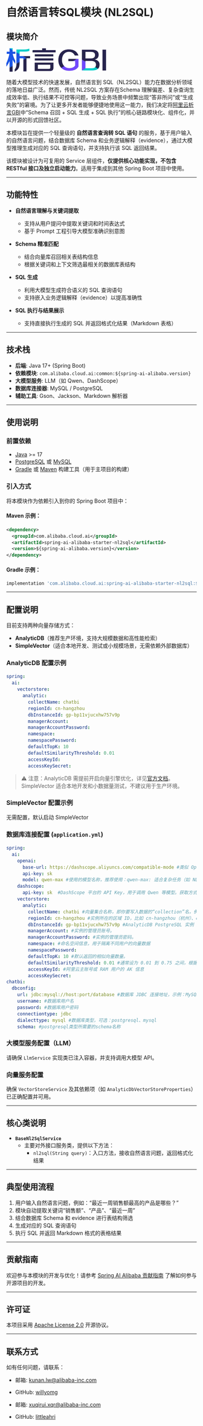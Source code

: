 # 自然语言转SQL模块 (NL2SQL)

## 模块简介

![img.png](img.png)

随着大模型技术的快速发展，自然语言到 SQL（NL2SQL）能力在数据分析领域的落地日益广泛。然而，传统 NL2SQL 方案存在Schema 理解偏差、复杂查询生成效率低、执行结果不可控等问题，导致业务场景中频繁出现“答非所问”或“生成失败”的窘境。为了让更多开发者能够便捷地使用这一能力，我们决定将[阿里云析言GBI](https://bailian.console.aliyun.com/xiyan#/home)中“Schema 召回 + SQL 生成 + SQL 执行”的核心链路模块化、组件化，并以开源的形式回馈社区。

本模块旨在提供一个轻量级的 **自然语言查询转 SQL 语句** 的服务，基于用户输入的自然语言问题，结合数据库 Schema 和业务逻辑解释（evidence），通过大模型推理生成对应的 SQL 查询语句，并支持执行该 SQL 返回结果。

该模块被设计为可复用的 Service 层组件，**仅提供核心功能实现，不包含 RESTful 接口及独立启动能力**。适用于集成到其他 Spring Boot 项目中使用。

---

## 功能特性

- **自然语言理解与关键词提取**
  - 支持从用户提问中提取关键词和时间表达式
  - 基于 Prompt 工程引导大模型准确识别意图

- **Schema 精准匹配**
  - 结合向量库召回相关表结构信息
  - 根据关键词和上下文筛选最相关的数据库表结构

- **SQL 生成**
  - 利用大模型生成符合语义的 SQL 查询语句
  - 支持嵌入业务逻辑解释（evidence）以提高准确性

- **SQL 执行与结果展示**
  - 支持直接执行生成的 SQL 并返回格式化结果（Markdown 表格）

---

## 技术栈

- **后端**: Java 17+ (Spring Boot)
- **依赖模块**: `com.alibaba.cloud.ai:common:${spring-ai-alibaba.version}`
- **大模型服务**: LLM（如 Qwen、DashScope）
- **数据库连接器**: MySQL / PostgreSQL
- **辅助工具**: Gson、Jackson、Markdown 解析器

---

## 使用说明

### 前置依赖

- [Java](https://www.oracle.com/java/technologies/javase-jdk17-downloads.html) >= 17
- [PostgreSQL](https://www.postgresql.org/) 或 [MySQL](https://www.mysql.com/)
- [Gradle](https://gradle.org/) 或 [Maven](https://maven.apache.org/) 构建工具（用于主项目的构建）

### 引入方式

将本模块作为依赖引入到你的 Spring Boot 项目中：

#### Maven 示例：

```xml
<dependency>
  <groupId>com.alibaba.cloud.ai</groupId>
  <artifactId>spring-ai-alibaba-starter-nl2sql</artifactId>
  <version>${spring-ai-alibaba.version}</version>
</dependency>
```

#### Gradle 示例：

```groovy
implementation 'com.alibaba.cloud.ai:spring-ai-alibaba-starter-nl2sql:${spring-ai-alibaba.version}'
```

---

## 配置说明

目前支持两种向量存储方式：
- **AnalyticDB**（推荐生产环境，支持大规模数据和高性能检索）
- **SimpleVector**（适合本地开发、测试或小规模场景，无需依赖外部数据库）

### AnalyticDB 配置示例

```yaml
spring:
  ai:
    vectorstore:
      analytic:
        collectName: chatbi
        regionId: cn-hangzhou
        dbInstanceId: gp-bp11vjucxhw757v9p
        managerAccount: 
        managerAccountPassword: 
        namespace: 
        namespacePassword: 
        defaultTopK: 10
        defaultSimilarityThreshold: 0.01
        accessKeyId: 
        accessKeySecret: 
```

> ⚠️ 注意：AnalyticDB 需提前开启向量引擎优化，详见[官方文档](https://help.aliyun.com/zh/analyticdb/analyticdb-for-postgresql/getting-started/create-an-instance-instances-with-vector-engine-optimization-enabled)。SimpleVector 适合本地开发和小数据量测试，不建议用于生产环境。

### SimpleVector 配置示例

无需配置，默认启动 SimpleVector

### 数据库连接配置 (`application.yml`)

```yaml
spring:
  ai:
    openai:
      base-url: https://dashscope.aliyuncs.com/compatible-mode #类似 OpenAI 接口风格的兼容地址，这里指向的是阿里云 DashScope 的兼容接口。
      api-key: sk
      model: qwen-max #使用的模型名称，推荐使用：qwen-max: 适合复杂任务（如 NL2SQL）qwen-plus: 平衡性能与成本
    dashscope:
      api-key: sk  #DashScope 平台的 API Key，用于调用 Qwen 等模型。获取方式：登录 DashScope 控制台 → 查看或创建 API Key。
    vectorstore:
      analytic:
        collectName: chatbi #向量集合名称，即你要写入数据的“collection”名，例如 chatbi
        regionId: cn-hangzhou #实例所在的区域 ID，比如 cn-hangzhou（杭州）、cn-beijing（北京）等。
        dbInstanceId: gp-bp11vjucxhw757v9p #AnalyticDB PostgreSQL 实例 ID，例如 gp-bp11vjucxhw757v9p
        managerAccount: #实例的管理员账号。
        managerAccountPassword: #实例的管理员密码。
        namespace: #命名空间信息，用于隔离不同用户的向量数据
        namespacePassword: 
        defaultTopK: 10 #默认返回的相似向量数量。
        defaultSimilarityThreshold: 0.01 #通常设为 0.01 到 0.75 之间，根据实际效果调整。
        accessKeyId: #阿里云主账号或 RAM 用户的 AK 信息
        accessKeySecret: 
chatbi:
  dbconfig:
    url: jdbc:mysql://host:port/database #数据库 JDBC 连接地址，示例：MySQL: jdbc:mysql://host:port/databasePostgreSQL: jdbc:postgresql://host:port/database
    username: #数据库用户名
    password: #数据库用户密码
    connectiontype: jdbc
    dialecttype: mysql #数据库类型，可选：postgresql、mysql
    schema: #postgresql类型所需要的schema名称

```

### 大模型服务配置（LLM）

请确保 `LlmService` 实现类已注入容器，并支持调用大模型 API。

### 向量服务配置

确保 `VectorStoreService` 及其依赖项（如 `AnalyticDbVectorStoreProperties`）已正确配置并可用。

---

## 核心类说明

- **`BaseNl2SqlService`**
  - 主要对外接口服务类，提供以下方法：
    - `nl2sql(String query)`：入口方法，接收自然语言问题，返回格式化结果

---

## 典型使用流程

1. 用户输入自然语言问题，例如：“最近一周销售额最高的产品是哪些？”
2. 模块自动提取关键词“销售额”、“产品”、“最近一周”
3. 结合数据库 Schema 和 evidence 进行表结构筛选
4. 生成对应的 SQL 查询语句
5. 执行 SQL 并返回 Markdown 格式的表格结果

---

## 贡献指南

欢迎参与本模块的开发与优化！请参考 [Spring AI Alibaba 贡献指南](https://github.com/alibaba/spring-ai-alibaba/blob/main/CONTRIBUTING.md) 了解如何参与开源项目的开发。

---

## 许可证

本项目采用 [Apache License 2.0](https://www.apache.org/licenses/LICENSE-2.0) 开源协议。

---

## 联系方式

如有任何问题，请联系：

- 邮箱: kunan.lw@alibaba-inc.com
- GitHub: [willyomg](https://github.com/willyomg)

- 邮箱: xuqirui.xqr@alibaba-inc.com
- GitHub: [littleahri](https://github.com/littleahri)
